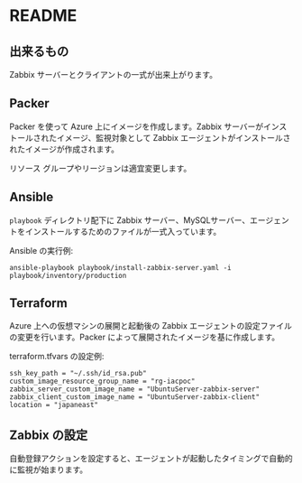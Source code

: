 # README

## 出来るもの

Zabbix サーバーとクライアントの一式が出来上がります。

## Packer

Packer を使って Azure 上にイメージを作成します。Zabbix サーバーがインストールされたイメージ、監視対象として Zabbix エージェントがインストールされたイメージが作成されます。

リソース グループやリージョンは適宜変更します。

## Ansible

`playbook` ディレクトリ配下に Zabbix サーバー、MySQLサーバー、エージェントをインストールするためのファイルが一式入っています。

Ansible の実行例:
```
ansible-playbook playbook/install-zabbix-server.yaml -i playbook/inventory/production
```

## Terraform

Azure 上への仮想マシンの展開と起動後の Zabbix エージェントの設定ファイルの変更を行います。Packer によって展開されたイメージを基に作成します。

terraform.tfvars の設定例:
```
ssh_key_path = "~/.ssh/id_rsa.pub"
custom_image_resource_group_name = "rg-iacpoc"
zabbix_server_custom_image_name = "UbuntuServer-zabbix-server"
zabbix_client_custom_image_name = "UbuntuServer-zabbix-client"
location = "japaneast"
```


## Zabbix の設定

自動登録アクションを設定すると、エージェントが起動したタイミングで自動的に監視が始まります。
